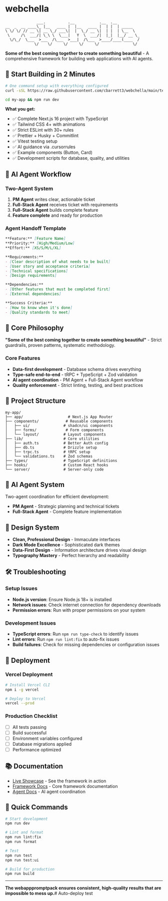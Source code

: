 # webchella

```
              ___.          .__           .__  .__          
__  _  __ ____\_ |__   ____ |  |__   ____ |  | |  | _____   
\ \/ \/ // __ \| __ \_/ ___\|  |  \_/ __ \|  | |  | \__  \  
 \     /\  ___/| \_\ \  \___|   Y  \  ___/|  |_|  |__/ __ \_
  \/\_/  \___  >___  /\___  >___|  /\___  >____/____(____  /
             \/    \/     \/     \/     \/               \/ 
```

**Some of the best coming together to create something beautiful** - A comprehensive framework for building web applications with AI agents.

## 🚀 Start Building in 2 Minutes

```bash
# One command setup with everything configured
curl -sSL https://raw.githubusercontent.com/cbarrett3/webchella/main/templates/setup-script.sh | bash -s my-app

cd my-app && npm run dev
```

**What you get:**
- ✅ Complete Next.js 16 project with TypeScript
- ✅ Tailwind CSS 4+ with animations
- ✅ Strict ESLint with 30+ rules
- ✅ Prettier + Husky + Commitlint
- ✅ Vitest testing setup
- ✅ AI guidance via .cursorrules
- ✅ Example components (Button, Card)
- ✅ Development scripts for database, quality, and utilities

## 🤖 AI Agent Workflow

### **Two-Agent System**
1. **PM Agent** writes clear, actionable ticket
2. **Full-Stack Agent** receives ticket with requirements
3. **Full-Stack Agent** builds complete feature
4. **Feature complete** and ready for production

### **Agent Handoff Template**
```markdown
**Feature:** [Feature Name]
**Priority:** [High/Medium/Low]
**Effort:** [XS/S/M/L/XL]

**Requirements:**
- [Clear description of what needs to be built]
- [User story and acceptance criteria]
- [Technical specifications]
- [Design requirements]

**Dependencies:**
- [Other features that must be completed first]
- [External dependencies]

**Success Criteria:**
- [How to know when it's done]
- [Quality standards to meet]
```

## 🎯 Core Philosophy

**"Some of the best coming together to create something beautiful"** - Strict guardrails, proven patterns, systematic methodology.

### Core Features
- **Data-first development** - Database schema drives everything
- **Type-safe end-to-end** - tRPC + TypeScript + Zod validation
- **AI agent coordination** - PM Agent + Full-Stack Agent workflow
- **Quality enforcement** - Strict linting, testing, and best practices

## 📁 Project Structure

```
my-app/
├── app/                    # Next.js App Router
├── components/            # Reusable components
│   ├── ui/               # shadcn/ui components
│   ├── forms/             # Form components
│   └── layout/           # Layout components
├── lib/                  # Core utilities
│   ├── auth.ts           # Better Auth config
│   ├── db.ts             # Drizzle setup
│   ├── trpc.ts           # tRPC setup
│   └── validations.ts    # Zod schemas
├── types/                # TypeScript definitions
├── hooks/                # Custom React hooks
└── server/               # Server-only code
```

## 🤖 AI Agent System

Two-agent coordination for efficient development:
- **PM Agent** - Strategic planning and technical tickets
- **Full-Stack Agent** - Complete feature implementation

## 🎨 Design System

- **Clean, Professional Design** - Immaculate interfaces
- **Dark Mode Excellence** - Sophisticated dark themes  
- **Data-First Design** - Information architecture drives visual design
- **Typography Mastery** - Perfect hierarchy and readability

## 🛠️ Troubleshooting

### **Setup Issues**
- **Node.js version**: Ensure Node.js 18+ is installed
- **Network issues**: Check internet connection for dependency downloads
- **Permission errors**: Run with proper permissions on your system

### **Development Issues**
- **TypeScript errors**: Run `npm run type-check` to identify issues
- **Lint errors**: Run `npm run lint:fix` to auto-fix issues
- **Build failures**: Check for missing dependencies or configuration issues

## 🚀 Deployment

### **Vercel Deployment**
```bash
# Install Vercel CLI
npm i -g vercel

# Deploy to Vercel
vercel --prod
```

### **Production Checklist**
- [ ] All tests passing
- [ ] Build successful
- [ ] Environment variables configured
- [ ] Database migrations applied
- [ ] Performance optimized

## 📚 Documentation

- [Live Showcase](showcase/) - See the framework in action
- [Framework Docs](docs/framework/) - Core framework documentation
- [Agent Docs](docs/agents/) - AI agent coordination

## 🚀 Quick Commands

```bash
# Start development
npm run dev

# Lint and format
npm run lint:fix
npm run format

# Test
npm run test
npm run test:ui

# Build for production
npm run build
```

---

**The webapppromptpack ensures consistent, high-quality results that are impossible to mess up.**# Auto-deploy test
